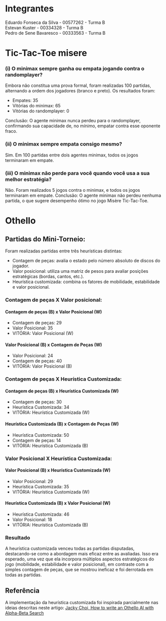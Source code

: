# Integrantes

Eduardo Fonseca da Silva - 00577262 - Turma B  
Estevan Kuster - 00334328 - Turma B  
Pedro de Sene Bavaresco - 00333563 - Turma B  

# Tic-Tac-Toe misere

### (i) O minimax sempre ganha ou empata jogando contra o randomplayer?
Embora não constitua uma prova formal, foram realizadas 100 partidas, alternando a ordem dos jogadores (branco e preto). Os resultados foram:
- Empates: 35
- Vitórias do minimax: 65
- Vitórias do randomplayer: 0

Conclusão: O agente minimax nunca perdeu para o randomplayer, confirmando sua capacidade de, no mínimo, empatar contra esse oponente fraco.

### (ii) O minimax sempre empata consigo mesmo?
Sim. Em 100 partidas entre dois agentes minimax, todos os jogos terminaram em empate.

### (iii) O minimax não perde para você quando você usa a sua melhor estratégia?
Não. Foram realizados 5 jogos contra o minimax, e todos os jogos terminaram em empate.
Conclusão: O agente minimax não perdeu nenhuma partida, o que sugere desempenho ótimo no jogo Misère Tic-Tac-Toe.

# Othello

## Partidas do Mini-Torneio:
Foram realizadas partidas entre três heurísticas distintas:
- Contagem de peças: avalia o estado pelo número absoluto de discos do jogador.
- Valor posicional: utiliza uma matriz de pesos para avaliar posições estratégicas (bordas, cantos, etc.).
- Heurística customizada: combina os fatores de mobilidade, estabilidade e valor posicional.

### Contagem de peças X Valor posicional:

#### Contagem de peças (B) x Valor Posicional (W)
- Contagem de peças: 29
- Valor Posicional: 35
- VITÓRIA: Valor Posicional (W)

#### Valor Posicional (B) x Contagem de Peças (W)
- Valor Posicional: 24
- Contagem de peças: 40
- VITÓRIA: Valor Posicional (B)

### Contagem de peças X Heurística Customizada:

#### Contagem de peças (B) x Heurística Customizada (W)
- Contagem de peças: 30
- Heurística Customizada: 34
- VITÓRIA: Heurística Customizada (W)

#### Heurística Customizada (B) x Contagem de Peças (W)
- Heurística Customizada: 50
- Contagem de peças: 14
- VITÓRIA: Heurística Customizada (B)


### Valor Posicional X Heurística Customizada:

#### Valor Posicional (B) x Heurística Customizada (W)
- Valor Posicional: 29
- Heurística Customizada: 35
- VITÓRIA: Heurística Customizada (W)

#### Heurística Customizada (B) x Valor Posicional (W)
- Heurística Customizada: 46
- Valor Posicional: 18
- VITÓRIA: Heurística Customizada (B)


### Resultado
A heurística customizada venceu todas as partidas disputadas, destacando-se como a abordagem mais eficaz entre as avaliadas. Isso era esperado, uma vez que ela incorpora múltiplos aspectos estratégicos do jogo (mobilidade, estabilidade e valor posicional), em contraste com a simples contagem de peças, que se mostrou ineficaz e foi derrotada em todas as partidas.


## Referência
A implementação da heurística customizada foi inspirada parcialmente nas ideias descritas neste artigo:
[Jacky Choi, How to write an Othello AI with Alpha-Beta Search](https://medium.com/@jackychoi26/how-to-write-an-othello-ai-with-alpha-beta-search-58131ffe67eb)
